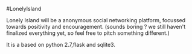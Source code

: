 #LonelyIsland

Lonely Island will be a anonymous social networking platform, focussed towards positivity and encouragement.
(sounds boring ? we still haven't finalized everything yet, so feel free to pitch something different.)

It is a based on python 2.7,flask and sqlite3.




